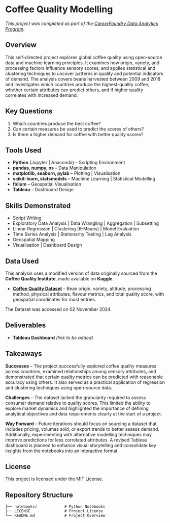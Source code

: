 # Coffee Quality Modelling

*This project was completed as part of the [CareerFoundry Data Analytics Program](https://careerfoundry.com/en/courses/become-a-data-analyst/).*


## Overview

This self-directed project explores global coffee quality using open-source data and machine learning principles. It examines how origin, variety, and processing factors influence sensory scores, and applies statistical and clustering techniques to uncover patterns in quality and potential indicators of demand. The analysis covers beans harvested between 2009 and 2018 and investigates which countries produce the highest-quality coffee, whether certain attributes can predict others, and if higher quality correlates with increased demand.


## Key Questions

1. Which countries produce the best coffee?  
2. Can certain measures be used to predict the scores of others?  
3. Is there a higher demand for coffee with better quality scores?


## Tools Used

- **Python** (Jupyter | Anaconda) – Scripting Environment  
- **pandas, numpy, os** – Data Manipulation  
- **matplotlib, seaborn, pylab** – Plotting | Visualisation  
- **scikit-learn, statsmodels** – Machine Learning | Statistical Modelling  
- **folium** – Geospatial Visualisation  
- **Tableau** – Dashboard Design


## Skills Demonstrated

- Script Writing  
- Exploratory Data Analysis | Data Wrangling | Aggregation | Subsetting  
- Linear Regression | Clustering (K-Means) | Model Evaluation  
- Time Series Analysis | Stationarity Testing | Lag Analysis  
- Geospatial Mapping  
- Visualisation | Dashboard Design


## Data Used

This analysis uses a modified version of data originally sourced from the **Coffee Quality Institute**, made available on **Kaggle**.

- [**Coffee Quality Dataset**](https://www.kaggle.com/datasets/adampq/coffee-quality-with-locations-of-origin/data) – Bean origin, variety, altitude, processing method, physical attributes, flavour metrics, and total quality score, with geospatial coordinates for most entries.
    
The Dataset was accessed on 02 November 2024.


## Deliverables

- **Tableau Dashboard** *(link to be added)*


## Takeaways

**Successes** – The project successfully explored coffee quality measures across countries, examined relationships among sensory attributes, and demonstrated that certain quality metrics can be predicted with reasonable accuracy using others. It also served as a practical application of regression and clustering techniques using open-source data.

**Challenges** – The dataset lacked the granularity required to assess consumer demand relative to quality scores. This limited the ability to explore market dynamics and highlighted the importance of defining analytical objectives and data requirements clearly at the start of a project.

**Way Forward** – Future iterations should focus on sourcing a dataset that includes pricing, volumes sold, or export trends to better assess demand. Additionally, experimenting with alternative modelling techniques may improve predictions for less correlated attributes. A revised Tableau dashboard is planned to enhance visual storytelling and consolidate key insights from the notebooks into an interactive format.


## License

This project is licensed under the MIT License.


## Repository Structure

```text
├── notebooks/            # Python Notebooks
├── LICENSE               # Project License
└── README.md             # Project Overview
